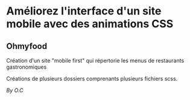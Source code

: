 # Améliorez l'interface d'un site mobile avec des animations CSS

## Ohmyfood

Création d'un site "mobile first" qui répertorie les menus de restaurants gastronomiques

Créations de plusieurs dossiers comprenants plusieurs fichiers scss.

_By O.C_